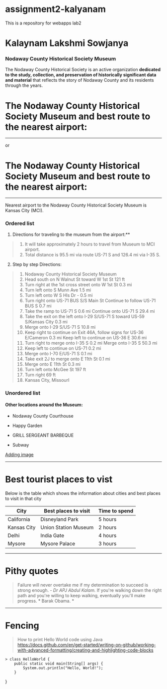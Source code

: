 # assignment2-kalyanam

This is a repository for webapps lab2

# Kalaynam Lakshmi Sowjanya

### Nodaway County Historical Society Museum ###

<p>

The Nodaway County Historical Society is an active organization **dedicated to the study, collection, and preservation of historically significant data and material** that reflects the story of Nodaway County and its residents through the years.

</p>


# The Nodaway County Historical Society Museum and best route to the nearest airport:
***** 
or 
# The Nodaway County Historical Society Museum and best route to the nearest airport:
<hr>


Nearest airport to the Nodaway County Historical Society Museum is Kansas City (MCI).


### Ordered list 


1. Directions for traveling to the museum from the airport:**

> 1.  It will take approximately 2 hours to travel from Museum to MCI airport.
> 2.  Total distance is 95.5 mi via route US-71 S and 126.4 mi via I-35 S.

2. Step by step Directions:  

> 1. Nodaway County Historical Society Museum
> 2. Head south on N Walnut St toward W 1st St 121 ft
> 3. Turn right at the 1st cross street onto W 1st St 0.3 mi
> 4. Turn left onto S Munn Ave 1.5 mi
> 5. Turn left onto W S Hls Dr - 0.5 mi
> 6. Turn right onto US-71 BUS S/S Main St Continue to follow US-71 BUS S 0.7 mi
> 7. Take the ramp to US-71 S 0.6 mi Continue onto US-71 S 29.4 mi
> 8. Take the exit on the left onto I-29 S/US-71 S toward US-59 S/Kansas City 0.3 mi
> 9. Merge onto I-29 S/US-71 S 10.8 mi
> 10. Keep right to continue on Exit 46A, follow signs for US-36 E/Cameron 0.3 mi Keep left to continue on US-36 E 30.6 mi
> 11. Turn right to merge onto I-35 S 0.2 mi Merge onto I-35 S 50.3 mi
> 12. Keep left to continue on US-71 0.2 mi
> 13. Merge onto I-70 E/US-71 S 0.1 mi
> 14. Take exit 2J to merge onto E 11th St 0.1 mi
> 15. Merge onto E 11th St 0.3 mi
> 16. Turn left onto McGee St 197 ft
> 17. Turn right 69 ft
> 18. Kansas City, MissourI


### Unordered list

#### Other locations around the Museum:

- Nodaway County Courthouse
+ Happy Garden
* GRILL SERGEANT BARBEQUE

* Subway

[Adding image](AboutMe.md)

***
# Best tourist places to vist
<p> 
  Below is the table which shows the information about cities and best places to visit in that city
  </p>
 
| City  | Best places to visit | Time to spend |
|------------- | -------------   | ----------|
|California  | Disneyland Park | 5 hours|
|Kansas City  | Union Station Museum | 2 hours|
|Delhi                | India Gate | 4 hours|
|Mysore      |Mysore Palace | 3 hours |
***
# Pithy quotes
> Failure will never overtake me if my determination to succeed is strong enough. *- Dr APJ Abdul Kalam.* 
> If you're walking down the right path and you're willing to keep walking, eventually you'll make progress. * Barak Obama. *
***
# Fencing 
> How to print Hello World code using Java 
> https://docs.github.com/en/get-started/writing-on-github/working-with-advanced-formatting/creating-and-highlighting-code-blocks
```
> class HelloWorld {
    public static void main(String[] args) {
        System.out.println("Hello, World!"); 
    }
 ```
}
